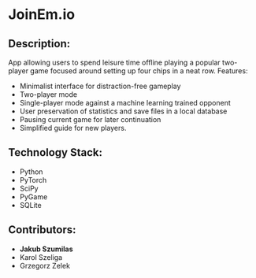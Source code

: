 # JoinEm.io

## Description:

App allowing users to spend leisure time offline playing a popular two-player game focused around setting up four chips in a neat row. Features:

- Minimalist interface for distraction-free gameplay
- Two-player mode
- Single-player mode against a machine learning trained opponent
- User preservation of statistics and save files in a local database
- Pausing current game for later continuation
- Simplified guide for new players.

## Technology Stack:

- Python
- PyTorch
- SciPy
- PyGame
- SQLite

## Contributors:

- **Jakub Szumilas**
- Karol Szeliga
- Grzegorz Zelek
